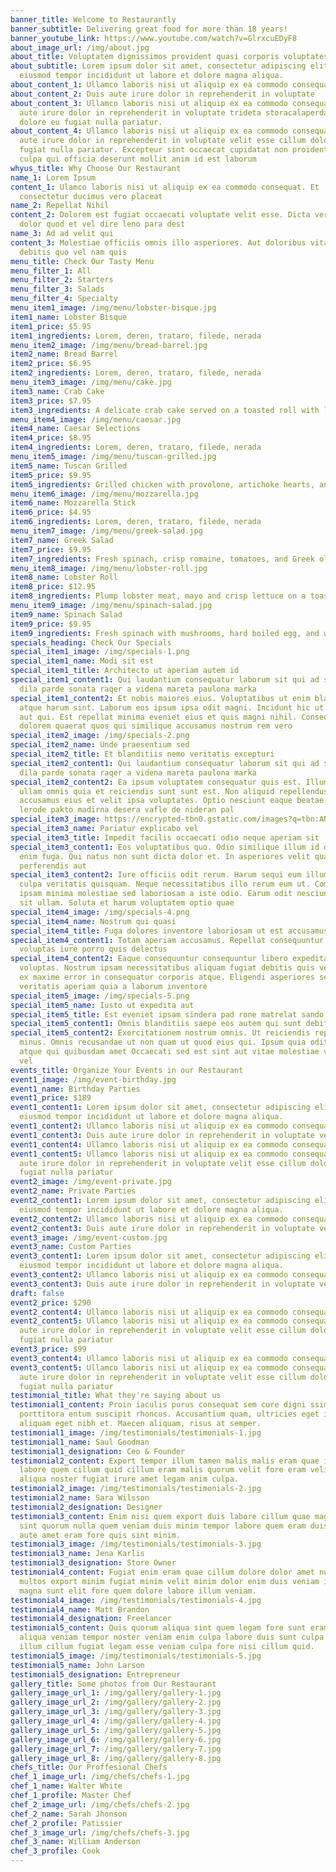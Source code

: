 ```yaml
---
banner_title: Welcome to Restaurantly
banner_subtitle: Delivering great food for more than 18 years!
banner_youtube_link: https://www.youtube.com/watch?v=GlrxcuEDyF8
about_image_url: /img/about.jpg
about_title: Voluptatem dignissimos provident quasi corporis voluptates sit assumenda.
about_subtitle: Lorem ipsum dolor sit amet, consectetur adipiscing elit, sed do
  eiusmod tempor incididunt ut labore et dolore magna aliqua.
about_content_1: Ullamco laboris nisi ut aliquip ex ea commodo consequat.
about_content_2: Duis aute irure dolor in reprehenderit in voluptate
about_content_3: Ullamco laboris nisi ut aliquip ex ea commodo consequat. Duis
  aute irure dolor in reprehenderit in voluptate trideta storacalaperda mastiro
  dolore eu fugiat nulla pariatur.
about_content_4: Ullamco laboris nisi ut aliquip ex ea commodo consequat. Duis
  aute irure dolor in reprehenderit in voluptate velit esse cillum dolore eu
  fugiat nulla pariatur. Excepteur sint occaecat cupidatat non proident, sunt in
  culpa qui officia deserunt mollit anim id est laborum
whyus_title: Why Choose Our Restaurant
name_1: Lorem Ipsum
content_1: Ulamco laboris nisi ut aliquip ex ea commodo consequat. Et
  consectetur ducimus vero placeat
name_2: Repellat Nihil
content_2: Dolorem est fugiat occaecati voluptate velit esse. Dicta veritatis
  dolor quod et vel dire leno para dest
name_3: Ad ad velit qui
content_3: Molestiae officiis omnis illo asperiores. Aut doloribus vitae sunt
  debitis quo vel nam quis
menu_title: Check Our Tasty Menu
menu_filter_1: All
menu_filter_2: Starters
menu_filter_3: Salads
menu_filter_4: Specialty
menu_item1_image: /img/menu/lobster-bisque.jpg
item1_name: Lobster Bisque
item1_price: $5.95
item1_ingredients: Lorem, deren, trataro, filede, nerada
menu_item2_image: /img/menu/bread-barrel.jpg
item2_name: Bread Barrel
item2_price: $6.95
item2_ingredients: Lorem, deren, trataro, filede, nerada
menu_item3_image: /img/menu/cake.jpg
item3_name: Crab Cake
item3_price: $7.95
item3_ingredients: A delicate crab cake served on a toasted roll with lettuce and tartar sauce
menu_item4_image: /img/menu/caesar.jpg
item4_name: Caesar Selections
item4_price: $8.95
item4_ingredients: Lorem, deren, trataro, filede, nerada
menu_item5_image: /img/menu/tuscan-grilled.jpg
item5_name: Tuscan Grilled
item5_price: $9.95
item5_ingredients: Grilled chicken with provolone, artichoke hearts, and roasted red pesto
menu_item6_image: /img/menu/mozzarella.jpg
item6_name: Mozzarella Stick
item6_price: $4.95
item6_ingredients: Lorem, deren, trataro, filede, nerada
menu_item7_image: /img/menu/greek-salad.jpg
item7_name: Greek Salad
item7_price: $9.95
item7_ingredients: Fresh spinach, crisp romaine, tomatoes, and Greek olives
menu_item8_image: /img/menu/lobster-roll.jpg
item8_name: Lobster Roll
item8_price: $12.95
item8_ingredients: Plump lobster meat, mayo and crisp lettuce on a toasted bulky roll
menu_item9_image: /img/menu/spinach-salad.jpg
item9_name: Spinach Salad
item9_price: $9.95
item9_ingredients: Fresh spinach with mushrooms, hard boiled egg, and warm bacon vinaigrette
specials_heading: Check Our Specials
special_item1_image: /img/specials-1.png
special_item1_name: Modi sit est
special_item1_title: Architecto ut aperiam autem id
special_item1_content1: Qui laudantium consequatur laborum sit qui ad sapiente
  dila parde sonata raqer a videna mareta paulona marka
special_item1_content2: Et nobis maiores eius. Voluptatibus ut enim blanditiis
  atque harum sint. Laborum eos ipsum ipsa odit magni. Incidunt hic ut molestiae
  aut qui. Est repellat minima eveniet eius et quis magni nihil. Consequatur
  dolorem quaerat quos qui similique accusamus nostrum rem vero
special_item2_image: /img/specials-2.png
special_item2_name: Unde praesentium sed
special_item2_title: Et blanditiis nemo veritatis excepturi
special_item2_content1: Qui laudantium consequatur laborum sit qui ad sapiente
  dila parde sonata raqer a videna mareta paulona marka
special_item2_content2: Ea ipsum voluptatem consequatur quis est. Illum error
  ullam omnis quia et reiciendis sunt sunt est. Non aliquid repellendus itaque
  accusamus eius et velit ipsa voluptates. Optio nesciunt eaque beatae accusamus
  lerode pakto madirna desera vafle de nideran pal
special_item3_image: https://encrypted-tbn0.gstatic.com/images?q=tbn:ANd9GcS4ocoxN0JTzBssRE05bpehcrrHkIoe_1Yerw&usqp=CAU
special_item3_name: Pariatur explicabo vel
special_item3_title: Impedit facilis occaecati odio neque aperiam sit
special_item3_content1: Eos voluptatibus quo. Odio similique illum id quidem non
  enim fuga. Qui natus non sunt dicta dolor et. In asperiores velit quaerat
  perferendis aut
special_item3_content2: Iure officiis odit rerum. Harum sequi eum illum corrupti
  culpa veritatis quisquam. Neque necessitatibus illo rerum eum ut. Commodi
  ipsam minima molestiae sed laboriosam a iste odio. Earum odit nesciunt fugiat
  sit ullam. Soluta et harum voluptatem optio quae
special_item4_image: /img/specials-4.png
special_item4_name: Nostrum qui quasi
special_item4_title: Fuga dolores inventore laboriosam ut est accusamus laboriosam dolore
special_item4_content1: Totam aperiam accusamus. Repellat consequuntur iure
  voluptas iure porro quis delectus
special_item4_content2: Eaque consequuntur consequuntur libero expedita in
  voluptas. Nostrum ipsam necessitatibus aliquam fugiat debitis quis velit. Eum
  ex maxime error in consequatur corporis atque. Eligendi asperiores sed qui
  veritatis aperiam quia a laborum inventore
special_item5_image: /img/specials-5.png
special_item5_name: Iusto ut expedita aut
special_item5_title: Est eveniet ipsam sindera pad rone matrelat sando reda
special_item5_content1: Omnis blanditiis saepe eos autem qui sunt debitis porro quia.
special_item5_content2: Exercitationem nostrum omnis. Ut reiciendis repudiandae
  minus. Omnis recusandae ut non quam ut quod eius qui. Ipsum quia odit vero
  atque qui quibusdam amet Occaecati sed est sint aut vitae molestiae voluptate
  vel
events_title: Organize Your Events in our Restaurant
event1_image: /img/event-birthday.jpg
event1_name: Birthday Parties
event1_price: $189
event1_content1: Lorem ipsum dolor sit amet, consectetur adipiscing elit, sed do
  eiusmod tempor incididunt ut labore et dolore magna aliqua.
event1_content2: Ullamco laboris nisi ut aliquip ex ea commodo consequat.
event1_content3: Duis aute irure dolor in reprehenderit in voluptate velit.
event1_content4: Ullamco laboris nisi ut aliquip ex ea commodo consequat.
event1_content5: Ullamco laboris nisi ut aliquip ex ea commodo consequat. Duis
  aute irure dolor in reprehenderit in voluptate velit esse cillum dolore eu
  fugiat nulla pariatur
event2_image: /img/event-private.jpg
event2_name: Private Parties
event2_content1: Lorem ipsum dolor sit amet, consectetur adipiscing elit, sed do
  eiusmod tempor incididunt ut labore et dolore magna aliqua.
event2_content2: Ullamco laboris nisi ut aliquip ex ea commodo consequat.
event2_content3: Duis aute irure dolor in reprehenderit in voluptate velit.
event3_image: /img/event-custom.jpg
event3_name: Custom Parties
event3_content1: Lorem ipsum dolor sit amet, consectetur adipiscing elit, sed do
  eiusmod tempor incididunt ut labore et dolore magna aliqua.
event3_content2: Ullamco laboris nisi ut aliquip ex ea commodo consequat.
event3_content3: Duis aute irure dolor in reprehenderit in voluptate velit.
draft: false
event2_price: $290
event2_content4: Ullamco laboris nisi ut aliquip ex ea commodo consequat.
event2_content5: Ullamco laboris nisi ut aliquip ex ea commodo consequat. Duis
  aute irure dolor in reprehenderit in voluptate velit esse cillum dolore eu
  fugiat nulla pariatur
event3_price: $99
event3_content4: Ullamco laboris nisi ut aliquip ex ea commodo consequat.
event3_content5: Ullamco laboris nisi ut aliquip ex ea commodo consequat. Duis
  aute irure dolor in reprehenderit in voluptate velit esse cillum dolore eu
  fugiat nulla pariatur
testimonial_title: What they're saying about us
testimonial1_content: Proin iaculis purus consequat sem cure digni ssim donec
  porttitora entum suscipit rhoncus. Accusantium quam, ultricies eget id,
  aliquam eget nibh et. Maecen aliquam, risus at semper.
testimonial1_image: /img/testimonials/testimonials-1.jpg
testimonial1_name: Saul Goodman
testimonial1_designation: Ceo & Founder
testimonial2_content: Export tempor illum tamen malis malis eram quae irure esse
  labore quem cillum quid cillum eram malis quorum velit fore eram velit sunt
  aliqua noster fugiat irure amet legam anim culpa.
testimonial2_image: /img/testimonials/testimonials-2.jpg
testimonial2_name: Sara Wilsson
testimonial2_designation: Designer
testimonial3_content: Enim nisi quem export duis labore cillum quae magna enim
  sint quorum nulla quem veniam duis minim tempor labore quem eram duis noster
  aute amet eram fore quis sint minim.
testimonial3_image: /img/testimonials/testimonials-3.jpg
testimonial3_name: Jena Karlis
testimonial3_designation: Store Owner
testimonial4_content: Fugiat enim eram quae cillum dolore dolor amet nulla culpa
  multos export minim fugiat minim velit minim dolor enim duis veniam ipsum anim
  magna sunt elit fore quem dolore labore illum veniam.
testimonial4_image: /img/testimonials/testimonials-4.jpg
testimonial4_name: Matt Brandon
testimonial4_designation: Freelancer
testimonial5_content: Quis quorum aliqua sint quem legam fore sunt eram irure
  aliqua veniam tempor noster veniam enim culpa labore duis sunt culpa nulla
  illum cillum fugiat legam esse veniam culpa fore nisi cillum quid.
testimonial5_image: /img/testimonials/testimonials-5.jpg
testimonial5_name: John Larson
testimonial5_designation: Entrepreneur
gallery_title: Some photos from Our Restaurant
gallery_image_url_1: /img/gallery/gallery-1.jpg
gallery_image_url_2: /img/gallery/gallery-2.jpg
gallery_image_url_3: /img/gallery/gallery-3.jpg
gallery_image_url_4: /img/gallery/gallery-4.jpg
gallery_image_url_5: /img/gallery/gallery-5.jpg
gallery_image_url_6: /img/gallery/gallery-6.jpg
gallery_image_url_7: /img/gallery/gallery-7.jpg
gallery_image_url_8: /img/gallery/gallery-8.jpg
chefs_title: Our Proffesional Chefs
chef_1_image_url: /img/chefs/chefs-1.jpg
chef_1_name: Walter White
chef_1_profile: Master Chef
chef_2_image_url: /img/chefs/chefs-2.jpg
chef_2_name: Sarah Jhonson
chef_2_profile: Patissier
chef_3_image_url: /img/chefs/chefs-3.jpg
chef_3_name: William Anderson
chef_3_profile: Cook
---
```

